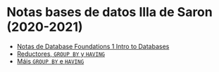 # Notas bases de datos Illa de Saron (2020-2021)

- [Notas de Database Foundations 1 Intro to Databases](notas-de-database-foundations-1-intro-to-databases)
- [Reductores, `GROUP BY` y `HAVING`](reductores-y-group-by-y-having)
- [Máis `GROUP BY` e `HAVING`](mais-group-by-e-having)
